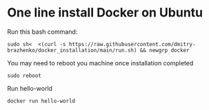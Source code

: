 # One line install Docker on Ubuntu

Run this bash command:
```shell
sudo sh<  <(curl -s https://raw.githubusercontent.com/dmitry-brazhenko/docker_installation/main/run.sh) && newgrp docker
```

You may need to reboot you machine once installation completed
```shell
sudo reboot
```

Run hello-world

```shell
docker run hello-world
```
